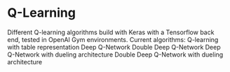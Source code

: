 # Q-Learning
Different Q-learning algorithms build with Keras with a Tensorflow back end, tested in OpenAI Gym environments.
Current algorithms:
  Q-learning with table representation
  Deep Q-Network
  Double Deep Q-Network
  Deep Q-Network with dueling architecture
  Double Deep Q-Network with dueling architecture
